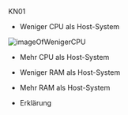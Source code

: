 KN01
- Weniger CPU als Host-System

![imageOfWenigerCPU](Screenshots/KN01/wenigerCPU)
- Mehr  CPU als Host-System

- Weniger RAM als Host-System

- Mehr  RAM als Host-System

- Erklärung
